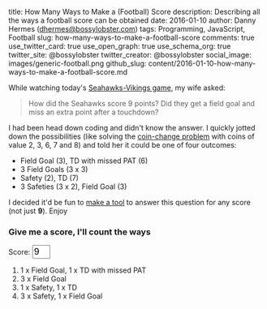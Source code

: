 title: How Many Ways to Make a (Football) Score
description: Describing all the ways a football score can be obtained
date: 2016-01-10
author: Danny Hermes (dhermes@bossylobster.com)
tags: Programming, JavaScript, Football
slug: how-many-ways-to-make-a-football-score
comments: true
use_twitter_card: true
use_open_graph: true
use_schema_org: true
twitter_site: @bossylobster
twitter_creator: @bossylobster
social_image: images/generic-football.png
github_slug: content/2016-01-10-how-many-ways-to-make-a-football-score.md

While watching today's [Seahawks-Vikings game][1], my wife asked:

> How did the Seahawks score 9 points? Did they get a field goal
> and miss an extra point after a touchdown?

I had been head down coding and didn't know the answer. I quickly
jotted down the possibilities (like solving the
[coin-change problem][2] with coins of value 2, 3, 6, 7 and 8)
and told her it could be one of four outcomes:

- Field Goal (3), TD with missed PAT (6)
- 3 Field Goals (3 x 3)
- Safety (2), TD (7)
- 3 Safeties (3 x 2), Field Goal (3)

I decided it'd be fun to [make a tool][3] to answer this question
for any score (not just **9**). Enjoy

### Give me a score, I'll count the ways

<div>Score: <input type="text" id="num-points" name="numPoints" value="9" style="width: 35px; font-size: 18px;" onchange="bossylobsterBlog.FBScore.updatePage();"></div>
<ol id="scores-list">
  <li>1 x Field Goal, 1 x TD with missed PAT</li>
  <li>3 x Field Goal</li>
  <li>1 x Safety, 1 x TD</li>
  <li>3 x Safety, 1 x Field Goal</li>
</ol>

<script src="/js/scoring_possible.js" type="text/javascript"></script>

[1]: https://twitter.com/NFL_Memes/status/686293582672715778
[2]: https://en.wikipedia.org/wiki/Change-making_problem
[3]: https://gist.github.com/dhermes/c5088f4534108743015f
